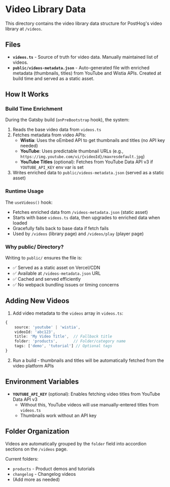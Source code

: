# Video Library Data

This directory contains the video library data structure for PostHog's video library at `/videos`.

## Files

- **`videos.ts`** - Source of truth for video data. Manually maintained list of videos.
- **`public/videos-metadata.json`** - Auto-generated file with enriched metadata (thumbnails, titles) from YouTube and Wistia APIs. Created at build time and served as a static asset.

## How It Works

### Build Time Enrichment

During the Gatsby build (`onPreBootstrap` hook), the system:

1. Reads the base video data from `videos.ts`
2. Fetches metadata from video APIs:
   - **Wistia**: Uses the oEmbed API to get thumbnails and titles (no API key needed)
   - **YouTube**: Uses predictable thumbnail URLs (e.g., `https://img.youtube.com/vi/{videoId}/maxresdefault.jpg`)
   - **YouTube Titles** (optional): Fetches from YouTube Data API v3 if `YOUTUBE_API_KEY` env var is set
3. Writes enriched data to `public/videos-metadata.json` (served as a static asset)

### Runtime Usage

The `useVideos()` hook:
- Fetches enriched data from `/videos-metadata.json` (static asset)
- Starts with base `videos.ts` data, then upgrades to enriched data when loaded
- Gracefully falls back to base data if fetch fails
- Used by `/videos` (library page) and `/videos/play` (player page)

### Why public/ Directory?

Writing to `public/` ensures the file is:
- ✅ Served as a static asset on Vercel/CDN
- ✅ Available at `/videos-metadata.json` URL
- ✅ Cached and served efficiently
- ✅ No webpack bundling issues or timing concerns

## Adding New Videos

1. Add video metadata to the `videos` array in `videos.ts`:

```typescript
{
    source: 'youtube' | 'wistia',
    videoId: 'abc123',
    title: 'My Video Title',  // Fallback title
    folder: 'products',       // Folder/category name
    tags: ['demo', 'tutorial'] // Optional tags
}
```

2. Run a build - thumbnails and titles will be automatically fetched from the video platform APIs

## Environment Variables

- **`YOUTUBE_API_KEY`** (optional): Enables fetching video titles from YouTube Data API v3
  - Without this, YouTube videos will use manually-entered titles from `videos.ts`
  - Thumbnails work without an API key

## Folder Organization

Videos are automatically grouped by the `folder` field into accordion sections on the `/videos` page.

Current folders:
- `products` - Product demos and tutorials
- `changelog` - Changelog videos
- (Add more as needed)
